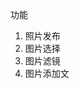 <!--
 * @Author: your name
 * @Date: 2021-06-21 14:19:21
 * @LastEditTime: 2021-11-17 14:17:32
 * @LastEditors: Please set LastEditors
 * @Description: 打开koroFileHeader查看配置 进行设置: https://github.com/OBKoro1/koro1FileHeader/wiki/%E9%85%8D%E7%BD%AE
 * @FilePath: /CarBlueTooth/README.md
-->

功能

1. 照片发布
3. 图片选择
4. 图片滤镜
5. 图片添加文
